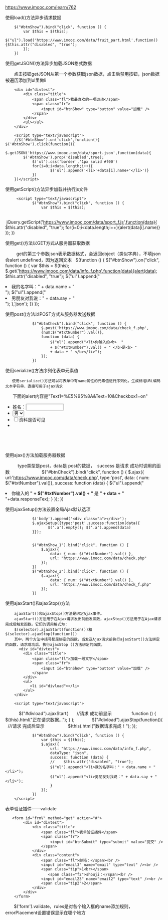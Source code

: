 https://www.imooc.com/learn/762

使用load()方法异步请求数据

        $("#btnShow").bind("click", function () {
            var $this = $(this);
            $("ul").load('https://www.imooc.com/data/fruit_part.html',function(){$this.attr("disabled", "true"); 
            });
        })
        
使用getJSON()方法异步加载JSON格式数据

        点击按钮getJSON从第一个参数获取json数据，点击后禁用按钮，json数据被遍历添加到ul里做li

        <div id="divtest">
            <div class="title">
                <span class="fl">我最喜欢的一项运动</span> 
                <span class="fr">
                    <input id="btnShow" type="button" value="加载" />
                </span>
            </div>
            <ul></ul>
        </div>
        
        <script type="text/javascript">
        //$('#btnShow').on('click',function(){
   	$('#btnShow').click(function(){
   	        $.getJSON('https://www.imooc.com/data/sport.json',function(data){
       		$('#btnShow').prop('disabled',true);
                $('ul').css('border','1px solid #f00')
                for(i=0;i<data.length;i++){
                        $('ul').append('<li>'+data[i].name+'</li>')}
                })
        })</script>

使用getScript()方法异步加载并执行js文件

         <script type="text/javascript">
                $("#btnShow").bind("click", function () {
                    var $this = $(this);
                    jQuery.getScript('https://www.imooc.com/data/sport_f.js',function(data){
                        $this.attr("disabled", "true");
                        for(i=0;i<data.length;i++){alert(data[i].name)} 
                    });
                })
        </script>

使用get()方法以GET方式从服务器获取数据

          get的第三个参数json表示数据格式，会返回object（类似字典），不填json会alert undefined，因为返回文本
  
            $(function () {
                $("#btnShow").on("click", function () {
                    var $this = $(this);
                    $.get('https://www.imooc.com/data/info_f.php',function(data){alert(data);
                        $this.attr("disabled", "true");
                        $("ul").append("<li>我的名字叫：" + data.name + "</li>");
                        $("ul").append("<li>男朋友对我说：" + data.say + "</li>");
                    },'json');
                })
            });
            
 使用post()方法以POST方式从服务器发送数据
           
                $("#btnCheck").bind("click", function () {
                    $.post('https://www.imooc.com/data/check_f.php',
                    {num:$("#txtNumber").val()},
                    function (data) {
                        $("ul").append("<li>你输入的<b>  "
                        + $("#txtNumber").val() + " </b>是<b> "
                        + data + " </b></li>");
                    });
                })
            
            
使用serialize()方法序列化表单元素值

       使用serialize()方法可以将表单中有name属性的元素值进行序列化，生成标准URL编码文本字符串，直接可用于ajax请求
       下面的alert内容是"Text1=%E5%95%8A&Text=10&Checkbox1=on"
           
        <form action="">
            <ul>
                <li>姓名：<input name="Text1" type="text" size="12" /></li>
                <li>
                    <select name="Text">
                        <option value="10">男</option>
                        <option value="1">女</option>
                    </select>
                </li>
                <li><input name="Checkbox1" type="checkbox" />资料是否可见 </li>
                <li id="litest"></li>
            </ul>            
        </form>                   
        <script type="text/javascript">
                $("#btnAction").bind("click", function () {                    
                    alert($('form').serialize())                      
                })</script>

使用ajax()方法加载服务器数据

           type类型是post，data是 post的数据，  success 是请求 成功时调用的函数
          
                $("#btnCheck").bind("click", function () {
                    $.ajax({
                        url:'https://www.imooc.com/data/check.php',
                        type:'post',
                    data: { num: $("#txtNumber").val()},
                            success: function (data) {
                            $("ul").append("<li>你输入的<b>  "
                            + $("#txtNumber").val() + " </b>是<b> "
                            + data + " </b></li>"+data.responseTex);
                        }
                    });
                })
                
使用ajaxSetup()方法设置全局Ajax默认选项

                $('body').append('<div class="a"></div>');
                $.ajaxSetup({type:'post',success:function(data){
                       $('.a').empty(); $('.a').append(data)
                }}); 
                

                $("#btnShow_1").bind("click", function () {
                    $.ajax({
                        data: { num: $("#txtNumber").val() },
                        url: "https://www.imooc.com/data/check.php"
                    });
                })
                $("#btnShow_2").bind("click", function () {
                    $.ajax({
                        data: { num: $("#txtNumber").val() },
                        url: "https://www.imooc.com/data/check_f.php"
                    });
                })
                
使用ajaxStart()和ajaxStop()方法

        ajaxStart()和ajaxStop()方法是绑定Ajax事件。
        ajaxStart()方法用于在Ajax请求发出前触发函数，ajaxStop()方法用于在Ajax请求完成后触发函数。它们的调用格式为：
        $(selector).ajaxStart(function())和$(selector).ajaxStop(function())
        其中，两个方法中括号都是绑定的函数，当发送Ajax请求前执行ajaxStart()方法绑定的函数，请求成功后，执行ajaxStop ()方法绑定的函数。                  
          <div id="divtest">
            <div class="title">
                <span class="fl">加载一段文字</span> 
                <span class="fr">
                    <input id="btnShow" type="button" value="加载" />
                </span>
            </div>
            <ul> 
               <li id="divload"></li>
            </ul>
        </div> 
        
        <script type="text/javascript">
            $("#divload").ajaxStart(       //请求 成功前显示
                function () { 
                    $(this).html("正在请求数据...");
                } 
                );
              $("#divload").ajaxStop(function(){    ///请求 完成后显示
                   $(this).html("数据请求完成！");
                }); 
                
                $("#btnShow").bind("click", function () { 
                    var $this = $(this); 
                    $.ajax({
                        url: "https://www.imooc.com/data/info_f.php", 
                        dataType: "json",
                        success: function (data) {
                        //    $this.attr("disabled", "true");
                        $("ul").append("<li>我的名字叫：" + data.name + "</li>");
                        $("ul").append("<li>男朋友对我说：" + data.say + "</li>");
                        }
                    });
                })
        </script> 
        
表单验证插件——validate 
           
       <form id="frmV" method="get" action="#">
            <div id="divtest">
                <div class="title">
                    <span class="fl">表单验证插件</span>  
                    <span class="fr">
                        <input id="btnSubmit" type="submit" value="提交" />
                    </span> 
                </div>
                <div class="content">
                    <span class="fl">邮箱：</span><br />
                    <input id="email3" name="email" type="text" /><br />
                    <span class="tip">1<br></span>
                       <span class="f2">shouji：</span><br />
                    <input id="email23" name="email2" type="text" /><br />
                    <span class="tip2">2</span>
                </div> 
            </div>
        </form>
        
        $('form').validate，rules是对各个输入框的name添加规则，errorPlacement设置错误显示在哪个地方
       
        <script type="text/javascript">
        $('#frmV').validate({
            rules:{
                email:{
                    required:true,email:true
                    
                },email2:{
                    required:true,rangelength:[3,6],max:1
                    
                }
                
            },
            errorPlacement:function(e,el){
                n=el.prop('name');
                if(n=='email'){
                    $('.tip').append(e)
                    
                }
                else if(n=='email2'){
                    $('.tip2').append(e)
                    
                }
                
            }
        })</script>
        
        
